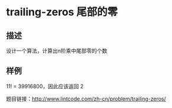 # trailing-zeros 尾部的零
## 描述
设计一个算法，计算出n阶乘中尾部零的个数
## 样例 
11! = 39916800，因此应该返回 2


题目链接：http://www.lintcode.com/zh-cn/problem/trailing-zeros/